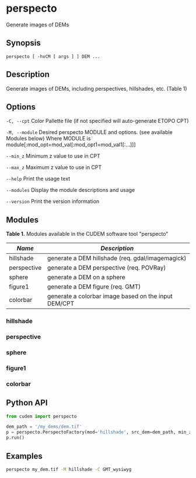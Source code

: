 # perspecto

Generate images of DEMs

## Synopsis

```
perspecto [ -hvCM [ args ] ] DEM ...
```

## Description

Generate images of DEMs, including perspectives, hillshades, etc. (Table 1)

## Options
`-C, --cpt`
Color Pallette file (if not specified will auto-generate ETOPO CPT)

`-M, --module`
Desired perspecto MODULE and options. (see available Modules below)
Where MODULE is module[:mod_opt=mod_val[:mod_opt1=mod_val1[:...]]]

`--min_z`
Minimum z value to use in CPT

`--max_z`
Maximum z value to use in CPT

`--help`
Print the usage text

`--modules`
Display the module descriptions and usage

`--version`
Print the version information

## Modules

**Table 1.** Modules available in the CUDEM software tool "perspecto"

|  ***Name***  |  ***Description*** |
|----------------------|----------------------------------|
| hillshade | generate a DEM hillshade (req. gdal/imagemagick) |
| perspective | generate a DEM perspective (req. POVRay) |
| sphere | generate a DEM on a sphere |
| figure1 | generate a DEM figure (req. GMT) |
| colorbar | generate a colorbar image based on the input DEM/CPT |

### hillshade
### perspective
### sphere
### figure1
### colorbar

## Python API

```python
from cudem import perspecto

dem_path = '/my_dems/dem.tif'
p = perspecto.PerspectoFactory(mod='hillshade', src_dem=dem_path, min_z=-1000, max_z=100)._acquire_module()
p.run()
```

## Examples

```bash
perspecto my_dem.tif -M hillshade -C GMT_wysiwyg
```